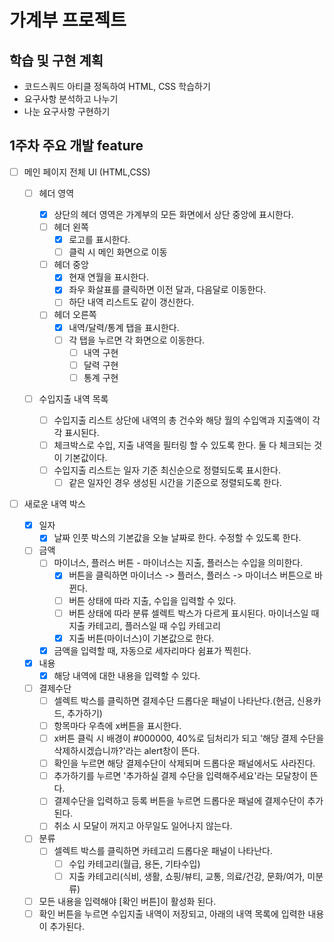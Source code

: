 # 가계부 프로젝트

## 학습 및 구현 계획

- 코드스쿼드 아티클 정독하여 HTML, CSS 학습하기
- 요구사항 분석하고 나누기
- 나눈 요구사항 구현하기

## 1주차 주요 개발 feature

- [ ] 메인 페이지 전체 UI (HTML,CSS)

  - [ ] 헤더 영역

    - [x] 상단의 헤더 영역은 가계부의 모든 화면에서 상단 중앙에 표시한다.
    - [ ] 헤더 왼쪽
      - [x] 로고를 표시한다.
      - [ ] 클릭 시 메인 화면으로 이동
    - [ ] 헤더 중앙
      - [x] 현재 연월을 표시한다.
      - [x] 좌우 화살표를 클릭하면 이전 달과, 다음달로 이동한다.
      - [ ] 하단 내역 리스트도 같이 갱신한다.
    - [ ] 헤더 오른쪽
      - [x] 내역/달력/통계 탭을 표시한다.
      - [ ] 각 탭을 누르면 각 화면으로 이동한다.
        - [ ] 내역 구현
        - [ ] 달력 구현
        - [ ] 통계 구현

  - [ ] 수입지출 내역 목록

    - [ ] 수입지출 리스트 상단에 내역의 총 건수와 해당 월의 수입액과 지출액이 각각 표시된다.
    - [ ] 체크박스로 수입, 지출 내역을 필터링 할 수 있도록 한다. 둘 다 체크되는 것이 기본값이다.
    - [ ] 수입지출 리스트는 일자 기준 최신순으로 정렬되도록 표시한다.
      - [ ] 같은 일자인 경우 생성된 시간을 기준으로 정렬되도록 한다.

- [ ] 새로운 내역 박스
  - [x] 일자
    - [x] 날짜 인풋 박스의 기본값을 오늘 날짜로 한다. 수정할 수 있도록 한다.
  - [ ] 금액
    - [ ] 마이너스, 플러스 버튼 - 마이너스는 지출, 플러스는 수입을 의미한다.
      - [x] 버튼을 클릭하면 마이너스 -> 플러스, 플러스 -> 마이너스 버튼으로 바뀐다.
      - [ ] 버튼 상태에 따라 지출, 수입을 입력할 수 있다.
      - [ ] 버튼 상태에 따라 분류 셀렉트 박스가 다르게 표시된다. 마이너스일 때 지출 카테고리, 플러스일 때 수입 카테고리
      - [x] 지출 버튼(마이너스)이 기본값으로 한다.
    - [x] 금액을 입력할 때, 자동으로 세자리마다 쉼표가 찍힌다.
  - [x] 내용
    - [x] 해당 내역에 대한 내용을 입력할 수 있다.
  - [ ] 결제수단
    - [ ] 셀렉트 박스를 클릭하면 결제수단 드롭다운 패널이 나타난다.(현금, 신용카드, 추가하기)
    - [ ] 항목마다 우측에 x버튼을 표시한다.
    - [ ] x버튼 클릭 시 배경이 #000000, 40%로 딤처리가 되고 '해당 결제 수단을 삭제하시겠습니까?'라는 alert창이 뜬다.
    - [ ] 확인을 누르면 해당 결제수단이 삭제되며 드롭다운 패널에서도 사라진다.
    - [ ] 추가하기를 누르면 '추가하실 결제 수단을 입력해주세요'라는 모달창이 뜬다.
    - [ ] 결제수단을 입력하고 등록 버튼을 누르면 드롭다운 패널에 결제수단이 추가된다.
    - [ ] 취소 시 모달이 꺼지고 아무일도 일어나지 않는다.
  - [ ] 분류
    - [ ] 셀렉트 박스를 클릭하면 카테고리 드롭다운 패널이 나타난다.
      - [ ] 수입 카테고리(월급, 용돈, 기타수입)
      - [ ] 지출 카테고리(식비, 생활, 쇼핑/뷰티, 교통, 의료/건강, 문화/여가, 미분류)
  - [ ] 모든 내용을 입력해야 [확인 버튼]이 활성화 된다.
  - [ ] 확인 버튼을 누르면 수입지출 내역이 저장되고, 아래의 내역 목록에 입력한 내용이 추가된다.

